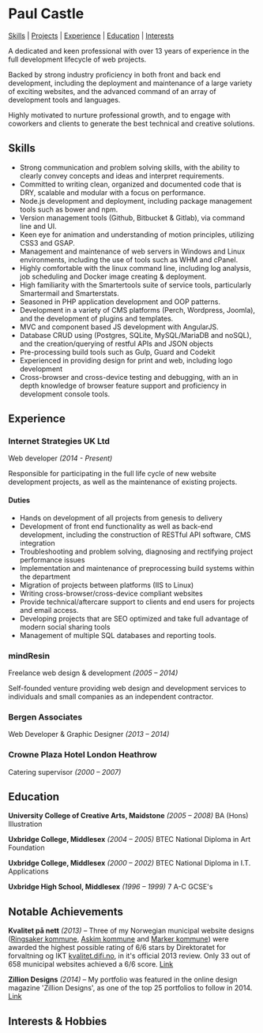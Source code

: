 # Paul Castle

[Skills](#skills) | [Projects](Projects.md) | [Experience](#experience) | [Education](#education) | [Interests](#interests--hobbies)

A dedicated and keen professional with over 13 years of experience in the full development lifecycle of web projects.

Backed by strong industry proficiency in both front and back end development, including the deployment and maintenance of a large variety of exciting websites, and the advanced command of an array of development tools and languages.

Highly motivated to nurture professional growth, and to engage with coworkers and clients to generate the best technical and creative solutions.


## Skills
- Strong communication and problem solving skills, with the ability to clearly convey concepts and ideas and interpret requirements.
- Committed to writing clean, organized and documented code that is DRY, scalable and modular with a focus on performance.
- Node.js development and deployment, including package management tools such as bower and npm.
- Version management tools (Github, Bitbucket & Gitlab), via command line and UI.
- Keen eye for animation and understanding of motion principles, utilizing CSS3 and GSAP.
- Management and maintenance of web servers in Windows and Linux environments, including the use of tools such as WHM and cPanel.
- Highly comfortable with the linux command line, including log analysis, job scheduling and Docker image creating & deployment.
- High familiarity with the Smartertools suite of service tools, particularly Smartermail and Smarterstats.
- Seasoned in PHP application development and OOP patterns.
- Development in a variety of CMS platforms (Perch, Wordpress, Joomla), and the development of plugins and templates.
- MVC and component based JS development with AngularJS.
- Database CRUD using (Postgres, SQLite, MySQL/MariaDB and noSQL), and the creation/querying of restful APIs and JSON objects
- Pre-processing build tools such as Gulp, Guard and Codekit
- Experienced in providing design for print and web, including logo development
- Cross-browser and cross-device testing and debugging, with an in depth knowledge of browser feature support and proficiency in development console tools.


## Experience

### Internet Strategies UK Ltd
Web developer _(2014 - Present)_

Responsible for participating in the full life cycle of new website development projects, as well as the maintenance of  existing projects.

#### Duties
- Hands on development of all projects from genesis to delivery
- Development of front end functionality as well as back-end development, including the construction of RESTful API software, CMS integration
- Troubleshooting and problem solving, diagnosing and rectifying project performance issues
- Implementation and maintenance of preprocessing build systems within the department
- Migration of projects between platforms (IIS to Linux)
- Writing cross-browser/cross-device compliant websites
- Provide technical/aftercare support to clients and end users for projects and email access.
- Developing projects that are SEO optimized and take full advantage of modern social sharing tools
- Management of multiple SQL databases and reporting tools.


### mindResin
Freelance web design & development _(2005 – 2014)_

Self-founded venture providing web design and development services to individuals and small companies as an independent contractor.


### Bergen Associates
Web Developer & Graphic Designer _(2013 – 2014)_


### Crowne Plaza Hotel London Heathrow 
Catering supervisor _(2000 – 2007)_


## Education
**University College of Creative Arts, Maidstone** _(2005 – 2008)_
BA (Hons) Illustration

**Uxbridge College, Middlesex** _(2004 – 2005)_
BTEC National Diploma in Art Foundation

**Uxbridge College, Middlesex** _(2000 – 2002)_
BTEC National Diploma in I.T. Applications

**Uxbridge High School, Middlesex** _(1996 – 1999)_
7 A-C GCSE's


## Notable Achievements
**Kvalitet på nett** _(2013)_ – Three of my Norwegian municipal website designs ([Ringsaker kommune](https://www.ringsaker.kommune.no/), [Askim kommune](https://www.askim.kommune.no/) and [Marker kommune](https://www.marker.kommune.no/)) were awarded the highest possible rating of 6/6 stars by Direktoratet for forvaltning og IKT [kvalitet.difi.no](http://kvalitet.difi.no), in it's official 2013 review. Only 33 out of 658 municipal websites achieved a 6/6 score.
[Link](http://kvalitet.difi.no/resultat)

**Zillion Designs** _(2014)_ – My portfolio was featured in the online design magazine 'Zillion Designs', as one of the top 25 portfolios to follow in 2014.
[Link](http://www.zilliondesigns.com/blog/top-25-designer-portfolios-to-follow-in-2014/)

## Interests & Hobbies
